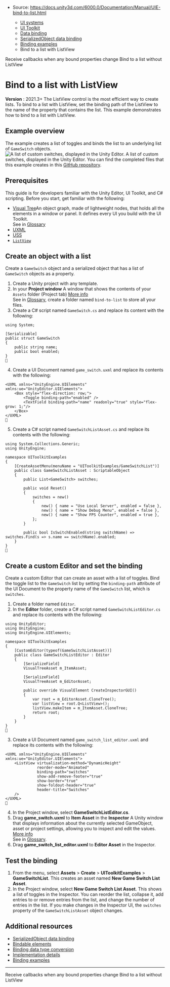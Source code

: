 * Source: https://docs.unity3d.com/6000.0/Documentation/Manual/UIE-bind-to-list.html

  * [UI systems](https://docs.unity3d.com/6000.0/Documentation/Manual/UIToolkits.html)
  * [UI Toolkit](https://docs.unity3d.com/6000.0/Documentation/Manual/UIElements.html)
  * [Data binding](https://docs.unity3d.com/6000.0/Documentation/Manual/UIE-data-binding.html)
  * [SerializedObject data binding](https://docs.unity3d.com/6000.0/Documentation/Manual/UIE-editor-binding.html)
  * [Binding examples](https://docs.unity3d.com/6000.0/Documentation/Manual/UIE-binding-examples.html)
  * Bind to a list with ListView


[](https://docs.unity3d.com/6000.0/Documentation/Manual/UIE-create-a-binding-callback-any-properties.html)
Receive callbacks when any bound properties change
[](https://docs.unity3d.com/6000.0/Documentation/Manual/UIE-bind-to-list-without-listview.html)
Bind to a list without ListView
# Bind to a list with ListView
**Version** : 2021.3+
The ListView control is the most efficient way to create lists. To bind to a list with ListView, set the binding path of the ListView to the name of the property that contains the list.
This example demonstrates how to bind to a list with ListView. 
## Example overview
The example creates a list of toggles and binds the list to an underlying list of `GameSwitch` objects.
![A list of custom switches, displayed in the Unity Editor.](https://docs.unity3d.com/6000.0/Documentation/uploads/Main/uie_binding_listview.png) A list of custom switches, displayed in the Unity Editor.
You can find the completed files that this example creates in this [GitHub repository](https://github.com/Unity-Technologies/ui-toolkit-manual-code-examples/tree/master/bind-to-list).
## Prerequisites
This guide is for developers familiar with the Unity Editor, UI Toolkit, and C# scripting. Before you start, get familiar with the following:
  * [Visual Tree](https://docs.unity3d.com/6000.0/Documentation/Manual/UIE-VisualTree.html)An object graph, made of lightweight nodes, that holds all the elements in a window or panel. It defines every UI you build with the UI Toolkit.  
See in [Glossary](https://docs.unity3d.com/6000.0/Documentation/Manual/Glossary.html#Visualtree)
  * [UXML](https://docs.unity3d.com/6000.0/Documentation/Manual/UIE-UXML.html)
  * [USS](https://docs.unity3d.com/6000.0/Documentation/Manual/UIE-USS.html)
  * [`ListView`](https://docs.unity3d.com/6000.0/Documentation/ScriptReference/UIElements.ListView.html)


## Create an object with a list
Create a `GameSwitch` object and a serialized object that has a list of `GameSwitch` objects as a property.
  1. Create a Unity project with any template.
  2. In your **Project window** A window that shows the contents of your `Assets` folder (Project tab) [More info](https://docs.unity3d.com/6000.0/Documentation/Manual/ProjectView.html)  
See in [Glossary](https://docs.unity3d.com/6000.0/Documentation/Manual/Glossary.html#Projectwindow), create a folder named `bind-to-list` to store all your files.
  3. Create a C# script named `GameSwitch.cs` and replace its content with the following:
```
using System;

[Serializable]
public struct GameSwitch
{
    public string name;
    public bool enabled;
}

```

  4. Create a UI Document named `game_switch.uxml` and replace its contents with the following:
```
<UXML xmlns="UnityEngine.UIElements" xmlns:ue="UnityEditor.UIElements">
    <Box style="flex-direction: row;">
        <Toggle binding-path="enabled" />
        <TextField binding-path="name" readonly="true" style="flex-grow: 1;"/>
    </Box>
</UXML>

```

  5. Create a C# script named `GameSwitchListAsset.cs` and replace its contents with the following:
```
using System.Collections.Generic;
using UnityEngine;

namespace UIToolkitExamples
{
    [CreateAssetMenu(menuName = "UIToolkitExamples/GameSwitchList")]
    public class GameSwitchListAsset : ScriptableObject
    {
        public List<GameSwitch> switches;

        public void Reset()
        {
            switches = new()
            {
                new() { name = "Use Local Server", enabled = false },
                new() { name = "Show Debug Menu", enabled = false },
                new() { name = "Show FPS Counter", enabled = true },
            };
        }

        public bool IsSwitchEnabled(string switchName) => switches.Find(s => s.name == switchName).enabled;
    }
}

```



## Create a custom Editor and set the binding
Create a custom Editor that can create an asset with a list of toggles. Bind the toggle list to the `GameSwitch` list by setting the `binding-path` attribute of the UI Document to the property name of the `GameSwitch` list, which is `switches`.
  1. Create a folder named `Editor`.
  2. In the **Editor** folder, create a C# script named `GameSwitchListEditor.cs` and replace its contents with the following:
```
using UnityEditor;
using UnityEngine;
using UnityEngine.UIElements;

namespace UIToolkitExamples
{
    [CustomEditor(typeof(GameSwitchListAsset))]
    public class GameSwitchListEditor : Editor
    {
        [SerializeField]
        VisualTreeAsset m_ItemAsset;

        [SerializeField]
        VisualTreeAsset m_EditorAsset;

        public override VisualElement CreateInspectorGUI()
        {
            var root = m_EditorAsset.CloneTree();
            var listView = root.Q<ListView>();
            listView.makeItem = m_ItemAsset.CloneTree;
            return root;
        }
    }
}

```

  3. Create a UI Document named `game_switch_list_editor.uxml` and replace its contents with the following:
```
<UXML xmlns="UnityEngine.UIElements" xmlns:ue="UnityEditor.UIElements">
    <ListView virtualization-method="DynamicHeight"
              reorder-mode="Animated"
              binding-path="switches"
              show-add-remove-footer="true"
              show-border="true"
              show-foldout-header="true"
              header-title="Switches"
    />
</UXML>

```

  4. In the Project window, select **GameSwitchListEditor.cs**.
  5. Drag **game_switch.uxml** to **Item Asset** in the **Inspector** A Unity window that displays information about the currently selected GameObject, asset or project settings, allowing you to inspect and edit the values. [More info](https://docs.unity3d.com/6000.0/Documentation/Manual/UsingTheInspector.html)  
See in [Glossary](https://docs.unity3d.com/6000.0/Documentation/Manual/Glossary.html#Inspector).
  6. Drag **game_switch_list_editor.uxml** to **Editor Asset** in the Inspector.


## Test the binding
  1. From the menu, select **Assets** > **Create** > **UIToolkitExamples** > **GameSwitchList**. This creates an asset named **New Game Switch List Asset**.
  2. In the Project window, select **New Game Switch List Asset**. This shows a list of toggles in the Inspector. You can reorder the list, collapse it, add entries to or remove entries from the list, and change the number of entries in the list. If you make changes in the Inspector UI, the `switches` property of the `GameSwitchListAsset` object changes.


## Additional resources
  * [SerializedObject data binding](https://docs.unity3d.com/6000.0/Documentation/Manual/UIE-Binding.html)
  * [Bindable elements](https://docs.unity3d.com/6000.0/Documentation/Manual/UIE-bindable-elements.html)
  * [Binding data type conversion](https://docs.unity3d.com/6000.0/Documentation/Manual/UIE-binding-data-type-conversion.html)
  * [Implementation details](https://docs.unity3d.com/6000.0/Documentation/Manual/UIE-binding-implementation-details.html)
  * [Binding examples](https://docs.unity3d.com/6000.0/Documentation/Manual/UIE-binding-examples.html)


* * *
[](https://docs.unity3d.com/6000.0/Documentation/Manual/UIE-create-a-binding-callback-any-properties.html)
Receive callbacks when any bound properties change
[](https://docs.unity3d.com/6000.0/Documentation/Manual/UIE-bind-to-list-without-listview.html)
Bind to a list without ListView

